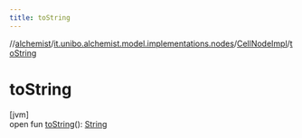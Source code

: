 ```yaml
---
title: toString
---
```

//[alchemist](../../../index.html)/[it.unibo.alchemist.model.implementations.nodes](../index.html)/[CellNodeImpl](index.html)/[toString](to-string.html)



# toString



[jvm]\
open fun [toString](to-string.html)(): [String](https://docs.oracle.com/javase/8/docs/api/java/lang/String.html)




